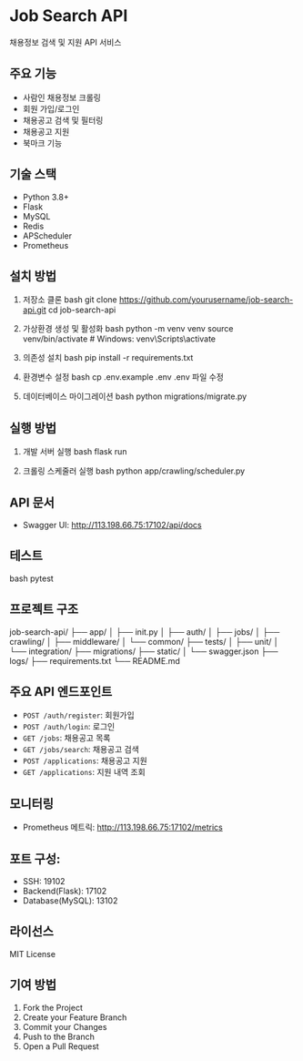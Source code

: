 # Job Search API

채용정보 검색 및 지원 API 서비스

## 주요 기능

- 사람인 채용정보 크롤링
- 회원 가입/로그인
- 채용공고 검색 및 필터링
- 채용공고 지원
- 북마크 기능

## 기술 스택

- Python 3.8+
- Flask
- MySQL
- Redis
- APScheduler
- Prometheus

## 설치 방법

1. 저장소 클론
bash
git clone https://github.com/yourusername/job-search-api.git
cd job-search-api

2. 가상환경 생성 및 활성화
bash
python -m venv venv
source venv/bin/activate # Windows: venv\Scripts\activate

3. 의존성 설치
bash
pip install -r requirements.txt

4. 환경변수 설정
bash
cp .env.example .env
.env 파일 수정

5. 데이터베이스 마이그레이션
bash
python migrations/migrate.py

## 실행 방법

1. 개발 서버 실행
bash
flask run

2. 크롤링 스케줄러 실행
bash
python app/crawling/scheduler.py

## API 문서

- Swagger UI: http://113.198.66.75:17102/api/docs

## 테스트

bash
pytest

## 프로젝트 구조
job-search-api/
├── app/
│ ├── init.py
│ ├── auth/
│ ├── jobs/
│ ├── crawling/
│ ├── middleware/
│ └── common/
├── tests/
│ ├── unit/
│ └── integration/
├── migrations/
├── static/
│ └── swagger.json
├── logs/
├── requirements.txt
└── README.md


## 주요 API 엔드포인트

- `POST /auth/register`: 회원가입
- `POST /auth/login`: 로그인
- `GET /jobs`: 채용공고 목록
- `GET /jobs/search`: 채용공고 검색
- `POST /applications`: 채용공고 지원
- `GET /applications`: 지원 내역 조회

## 모니터링

- Prometheus 메트릭: http://113.198.66.75:17102/metrics

## 포트 구성:
- SSH: 19102
- Backend(Flask): 17102
- Database(MySQL): 13102

## 라이선스

MIT License

## 기여 방법

1. Fork the Project
2. Create your Feature Branch
3. Commit your Changes
4. Push to the Branch
5. Open a Pull Request